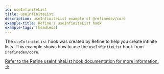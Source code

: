 ```yaml
---
id: useInfiniteList
title: useInfiniteList
description: useInfiniteList example of @refinedev/core
example-title: Refine's useInfiniteList hook
example-tags: [headless]
---
```


The `useInfiniteList` hook was created by Refine to help you create infinite lists. This example shows how to use the `useInfiniteList` hook from `@refinedev/core`.

[Refer to the Refine useInfiniteList hook documentation for more information. →](/docs/core/hooks/data/use-infinite-list)

<CodeSandboxExample path="use-infinite-list" />
